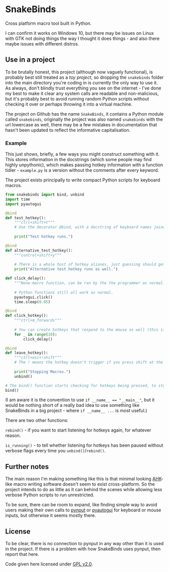 # SnakeBinds
Cross platform macro tool built in Python.

I can confirm it works on Windows 10, but there may be issues on Linux with GTK not doing things the way I thought it does things - and also there maybe issues with different distros.

## Use in a project

To be brutally honest, this project (although now vaguely functional), is probably best still treated as a _toy project_, so dropping the `snakebinds` folder into the main directory you're coding in is currently the only way to use it. As always, don't blindly trust everything you see on the internet - I've done my best to make it clear any system calls are readable and non-malicious, but it's probably best to avoid running random Python scripts without checking it over or perhaps throwing it into a virtual machine.

The project on Github has the name `SnakeBinds`, it contains a Python module called `snakebinds`, originally the project was also named `snakebinds` with the url lowercase as well, there may be a few mistakes in documentation that hasn't been updated to reflect the informative capitalisation.


### Example

This just shows, briefly, a few ways you might construct something with it. This stores information in the docstrings (which some people may find highly unpythonic), which makes passing hotkey information with a function tidier - `example.py` is a version without the comments after every keyword.

The project exists principally to write compact Python scripts for keyboard macros.

```python
from snakebinds import bind, unbind
import time
import pyautogui

@bind
def test_hotkey():
    """ctrl+shift+t"""
    # Use the decorator @bind, with a docstring of keyboard names joined with + to create a macro.
    
    print("Test hotkey runs.")

@bind
def alternative_test_hotkey():
    """control+shift+y"""
    
    # There is a whole host of hotkey aliases, just guessing should get you most of the way there.
    print("Alternative test hotkey runs as well.")

def click_delay():
    """None-macro function, can be ran by the the programmer as normal."""
    
    # Python functions still all work as normal.
    pyautogui.click()
    time.sleep(0.05)

@bind
def click_hotkey():
    """ctrl+m_forwards"""
    
    # You can create hotkeys that respond to the mouse as well (this is button 5).
    for _ in range(10):
        click_delay()

@bind
def leave_hotkey():
    """ctrl+esc+!shift"""
    # The ! means the hotkey doesn't trigger if you press shift at the same time.
    
    print("Stopping Macros.")
    unbind()

# The bind() function starts checking for hotkeys being pressed, to stop/finish up, use unbind().
bind()
```

(I am aware it is the convention to use `if __name__ == "__main__"`, but it would be nothing short of a really bad idea to use something like SnakeBinds in a big project - where `if __name__ ...` is most useful.)

There are two other functions:

`rebind()` - if you want to start listening for hotkeys again, for whatever reason.

`is_running()` - to tell whether listening for hotkeys has been paused without verbose flags every time you `unbind()`/`rebind()`.


## Further notes
The main reason I'm making something like this is that minimal looking [AHK](https://www.autohotkey.com)-like macro writing software doesn't seem to exist cross-platform. So the project intends to do as little as it can behind the scenes while allowing less verbose Python scripts to run unrestricted.

To be sure, there can be room to expand, like finding simple way to avoid users making their own calls to [pynput](https://pypi.org/project/pynput/) or [pyautogui](https://pypi.org/project/PyAutoGUI/) for keyboard or mouse inputs, but otherwise it seems mostly there.

## License
To be clear, there is no connection to pynput in any way other than it is used in the project. If there is a problem with how SnakeBinds uses pynput, then report that here.

Code given here licensed under [GPL v2.0](https://www.gnu.org/licenses/old-licenses/gpl-2.0.en.html).
